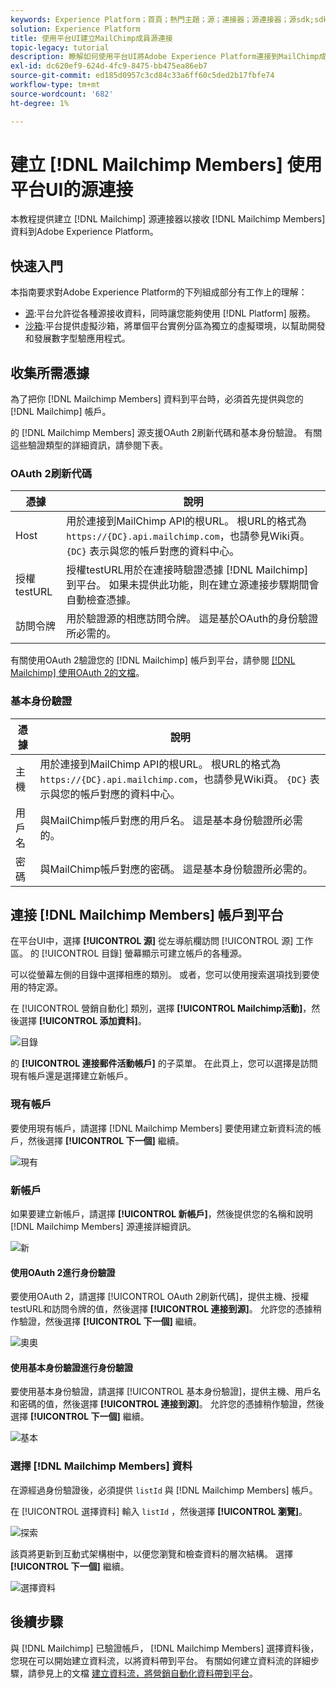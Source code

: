 ```yaml
---
keywords: Experience Platform；首頁；熱門主題；源；連接器；源連接器；源sdk;sdk;SDK
solution: Experience Platform
title: 使用平台UI建立MailChimp成員源連接
topic-legacy: tutorial
description: 瞭解如何使用平台UI將Adobe Experience Platform連接到MailChimp成員。
exl-id: dc620ef9-624d-4fc9-8475-bb475ea86eb7
source-git-commit: ed185d0957c3cd84c33a6ff60c5ded2b17fbfe74
workflow-type: tm+mt
source-wordcount: '682'
ht-degree: 1%

---
```


# 建立 [!DNL Mailchimp Members] 使用平台UI的源連接

本教程提供建立 [!DNL Mailchimp] 源連接器以接收 [!DNL Mailchimp Members] 資料到Adobe Experience Platform。

## 快速入門

本指南要求對Adobe Experience Platform的下列組成部分有工作上的理解：

* [源](../../../../home.md):平台允許從各種源接收資料，同時讓您能夠使用 [!DNL Platform] 服務。
* [沙箱](../../../../../sandboxes/home.md):平台提供虛擬沙箱，將單個平台實例分區為獨立的虛擬環境，以幫助開發和發展數字型驗應用程式。

## 收集所需憑據

為了把你 [!DNL Mailchimp Members] 資料到平台時，必須首先提供與您的 [!DNL Mailchimp] 帳戶。

的 [!DNL Mailchimp Members] 源支援OAuth 2刷新代碼和基本身份驗證。 有關這些驗證類型的詳細資訊，請參閱下表。

### OAuth 2刷新代碼

| 憑據 | 說明 |
| --- | --- |
| Host | 用於連接到MailChimp API的根URL。 根URL的格式為 `https://{DC}.api.mailchimp.com`，也請參見Wiki頁。 `{DC}` 表示與您的帳戶對應的資料中心。 |
| 授權testURL | 授權testURL用於在連接時驗證憑據 [!DNL Mailchimp] 到平台。 如果未提供此功能，則在建立源連接步驟期間會自動檢查憑據。 |
| 訪問令牌 | 用於驗證源的相應訪問令牌。 這是基於OAuth的身份驗證所必需的。 |

有關使用OAuth 2驗證您的 [!DNL Mailchimp] 帳戶到平台，請參閱 [[!DNL Mailchimp] 使用OAuth 2的文檔](https://mailchimp.com/developer/marketing/guides/access-user-data-oauth-2/)。

### 基本身份驗證

| 憑據 | 說明 |
| --- | --- |
| 主機 | 用於連接到MailChimp API的根URL。 根URL的格式為 `https://{DC}.api.mailchimp.com`，也請參見Wiki頁。 `{DC}` 表示與您的帳戶對應的資料中心。 |
| 用戶名 | 與MailChimp帳戶對應的用戶名。 這是基本身份驗證所必需的。 |
| 密碼 | 與MailChimp帳戶對應的密碼。 這是基本身份驗證所必需的。 |

## 連接 [!DNL Mailchimp Members] 帳戶到平台

在平台UI中，選擇 **[!UICONTROL 源]** 從左導航欄訪問 [!UICONTROL 源] 工作區。 的 [!UICONTROL 目錄] 螢幕顯示可建立帳戶的各種源。

可以從螢幕左側的目錄中選擇相應的類別。 或者，您可以使用搜索選項找到要使用的特定源。

在 [!UICONTROL 營銷自動化] 類別，選擇 **[!UICONTROL Mailchimp活動]**，然後選擇 **[!UICONTROL 添加資料]**。

![目錄](../../../../images/tutorials/create/mailchimp-members/catalog.png)

的 **[!UICONTROL 連接郵件活動帳戶]** 的子菜單。 在此頁上，您可以選擇是訪問現有帳戶還是選擇建立新帳戶。

### 現有帳戶

要使用現有帳戶，請選擇 [!DNL Mailchimp Members] 要使用建立新資料流的帳戶，然後選擇 **[!UICONTROL 下一個]** 繼續。

![現有](../../../../images/tutorials/create/mailchimp-members/existing.png)

### 新帳戶

如果要建立新帳戶，請選擇 **[!UICONTROL 新帳戶]**，然後提供您的名稱和說明 [!DNL Mailchimp Members] 源連接詳細資訊。

![新](../../../../images/tutorials/create/mailchimp-members/new.png)


#### 使用OAuth 2進行身份驗證

要使用OAuth 2，請選擇 [!UICONTROL OAuth 2刷新代碼]，提供主機、授權testURL和訪問令牌的值，然後選擇 **[!UICONTROL 連接到源]**。 允許您的憑據稍作驗證，然後選擇 **[!UICONTROL 下一個]** 繼續。

![奧奧](../../../../images/tutorials/create/mailchimp-members/oauth.png)

#### 使用基本身份驗證進行身份驗證

要使用基本身份驗證，請選擇 [!UICONTROL 基本身份驗證]，提供主機、用戶名和密碼的值，然後選擇 **[!UICONTROL 連接到源]**。 允許您的憑據稍作驗證，然後選擇 **[!UICONTROL 下一個]** 繼續。

![基本](../../../../images/tutorials/create/mailchimp-members/basic.png)

### 選擇 [!DNL Mailchimp Members] 資料

在源經過身份驗證後，必須提供 `listId` 與 [!DNL Mailchimp Members] 帳戶。

在 [!UICONTROL 選擇資料] 輸入 `listId` ，然後選擇 **[!UICONTROL 瀏覽]**。

![探索](../../../../images/tutorials/create/mailchimp-members/explore.png)

該頁將更新到互動式架構樹中，以便您瀏覽和檢查資料的層次結構。 選擇 **[!UICONTROL 下一個]** 繼續。

![選擇資料](../../../../images/tutorials/create/mailchimp-members/select-data.png)

## 後續步驟

與 [!DNL Mailchimp] 已驗證帳戶， [!DNL Mailchimp Members] 選擇資料後，您現在可以開始建立資料流，以將資料帶到平台。 有關如何建立資料流的詳細步驟，請參見上的文檔 [建立資料流，將營銷自動化資料帶到平台](../../dataflow/marketing-automation.md)。
